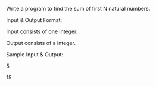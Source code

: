 Write a program to find the sum of first N natural numbers.

Input & Output Format:

Input consists of one integer.

Output consists of a integer.

Sample Input & Output:

5

15

